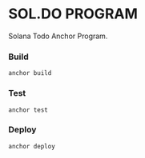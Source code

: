 # SOL.DO PROGRAM

Solana Todo Anchor Program.

### Build
```anchor build```

### Test
```anchor test```

### Deploy
```anchor deploy```
